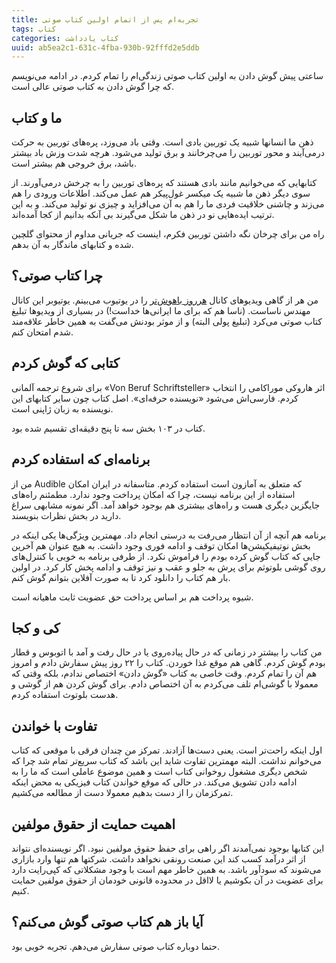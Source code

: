 ```yaml
---
title: تجربه‌ام پس از اتمام اولین کتاب صوتی
tags: کتاب
categories: کتاب یادداشت
uuid: ab5ea2c1-631c-4fba-930b-92fffd2e5ddb
---
```

ساعتی پیش گوش دادن به اولین کتاب صوتی زندگی‌ام را تمام کردم. در ادامه می‌نویسم که چرا گوش دادن به کتاب صوتی عالی است.


## ما و کتاب
ذهن ما انسانها شبیه یک توربین بادی است. وقتی باد می‌وزد، پره‌های توربین به حرکت درمی‌آیند و محور توربین را می‌چرخانند و برق تولید می‌شود. هرچه شدت وزش باد بیشتر باشد، برق خروجی هم بیشتر است.

کتابهایی که می‌خوانیم مانند بادی هستند که پره‌های توربین را به چرخش درمی‌آورند. از سوی دیگر ذهن ما شبیه یک میکسر غول‌پیکر هم عمل می‌کند. اطلاعات ورودی را هم می‌زند و چاشنی خلاقیت فردی ما را هم به آن می‌افزاید و چیزی نو تولید می‌کند. و به این ترتیب ایده‌هایی نو در ذهن ما شکل می‌گیرند بی آنکه بدانیم از کجا آمده‌اند.

راه من برای چرخان نگه داشتن توربین فکرم، اینست که جریانی مداوم از محتوای گلچین شده و کتابهای ماندگار به آن بدهم.

## چرا کتاب صوتی؟
من هر از گاهی ویدیوهای کانال [هرروز باهوش‌تر] را در یوتیوب می‌بینم. یوتیوبر این کانال مهندس ناساست. (ناسا هم که برای ما ایرانی‌ها خداست!) در بسیاری از ویدیوها تبلیغ کتاب صوتی می‌کرد (تبلیغ پولی البته) و از موثر بودنش می‌گفت به همین خاطر علاقه‌مند شدم امتحان کنم.

## کتابی که گوش کردم
برای شروع ترجمه آلمانی «Von Beruf Schriftsteller» اثر هاروکی موراکامی را انتخاب کردم. فارسی‌اش می‌شود «نویسنده حرفه‌ای». اصل کتاب چون سایر کتابهای این نویسنده به زبان ژاپنی است.

کتاب در ۱۰۳ بخش سه تا پنج دقیقه‌ای تقسیم شده بود.

## برنامه‌ای که استفاده کردم
من از Audible که متعلق به آمازون است استفاده کردم. متاسفانه در ایران امکان استفاده از این برنامه نیست،‌ چرا که امکان پرداخت وجود ندارد. مطمئنم راه‌های جایگزین دیگری هست و راه‌های بیشتری هم بوجود خواهد آمد. اگر نمونه مشابهی سراغ دارید در بخش نظرات بنویسند.

برنامه هم آنچه از آن انتظار می‌رفت به درستی انجام داد. مهمترین ویژگی‌ها یکی اینکه در بخش نوتیفیکیشن‌ها امکان توقف و ادامه فوری وجود داشت. به هیچ عنوان هم آخرین جایی که کتاب گوش کرده بودم را فراموش نکرد. از طرفی برنامه به خوبی با کنترل‌های روی گوشی بلوتوثم برای پرش به جلو و عقب و نیز توقف و ادامه پخش کار کرد. در اولین بار هم کتاب را دانلود کرد تا به صورت آفلاین بتوانم گوش کنم.

شیوه پرداخت هم بر اساس پرداخت حق عضویت ثابت ماهیانه است.

## کی و کجا
من کتاب را بیشتر در زمانی که در حال پیاده‌روی یا در حال رفت و آمد با اتوبوس و قطار بودم گوش کردم. گاهی هم موقع غذا خوردن. کتاب را ۲۲ روز پیش سفارش دادم و امروز هم آن را تمام کردم. وقت خاصی به کتاب «گوش دادن»‌ اختصاص ندادم، بلکه وقتی که معمولا با گوشی‌ام تلف می‌کردم به آن اختصاص دادم. برای گوش کردن هم از گوشی و هدست بلوتوث استفاده کردم.

## تفاوت با خواندن
اول اینکه راحت‌تر است. یعنی دست‌ها آزادند. تمرکز من چندان فرقی با موقعی که کتاب می‌خوانم نداشت. البته مهمترین تفاوت شاید این باشد که کتاب سریع‌تر تمام شد چرا که شخص دیگری مشغول روخوانی کتاب است و همین موضوع عاملی است که ما را به ادامه دادن تشویق می‌کند. در حالی که موقع خواندن کتاب فیزیکی به محض اینکه تمرکزمان را از دست بدهیم معمولا دست از مطالعه می‌کشیم.

## اهمیت حمایت از حقوق مولفین
این کتابها بوجود نمی‌آمدند اگر راهی برای حفظ حقوق مولفین نبود. اگر نویسنده‌ای نتواند از اثر درآمد کسب کند این صنعت رونقی نخواهد داشت. شرکتها هم تنها وارد بازاری می‌شوند که سودآور باشد. به همین خاطر مهم است با وجود مشکلاتی که کپی‌رایت دارد برای عضویت در آن بکوشیم یا لااقل در محدوده قانونی خودمان از حقوق مولفین حمایت کنیم.

## آیا باز هم کتاب صوتی گوش می‌کنم؟
حتما دوباره کتاب صوتی سفارش می‌دهم. تجربه خوبی بود.

[هرروز باهوش‌تر]: https://www.youtube.com/user/destinws2
